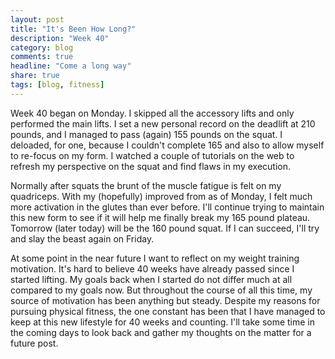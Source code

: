 ```yaml
---
layout: post
title: "It's Been How Long?"
description: "Week 40"
category: blog
comments: true
headline: "Come a long way"
share: true
tags: [blog, fitness]
---
```

Week 40 began on Monday.  I skipped all the accessory lifts and only performed the main lifts.  I set a new personal record on the deadlift at 210 pounds, and I managed to pass (again) 155 pounds on the squat.  I deloaded, for one, because I couldn't complete 165 and also to allow myself to re-focus on my form.  I watched a couple of tutorials on the web to refresh my perspective on the squat and find flaws in my execution.

Normally after squats the brunt of the muscle fatigue is felt on my quadriceps.  With my (hopefully) improved from as of Monday, I felt much more activation in the glutes than ever before.  I'll continue trying to maintain this new form to see if it will help me finally break my 165 pound plateau.  Tomorrow (later today) will be the 160 pound squat.  If I can succeed, I'll try and slay the beast again on Friday.

At some point in the near future I want to reflect on my weight training motivation.  It's hard to believe 40 weeks have already passed since I started lifting.  My goals back when I started do not differ much at all compared to my goals now.  But throughout the course of all this time, my source of motivation has been anything but steady.  Despite my reasons for pursuing physical fitness, the one constant has been that I have managed to keep at this new lifestyle for 40 weeks and counting.  I'll take some time in the coming days to look back and gather my thoughts on the matter for a future post.
